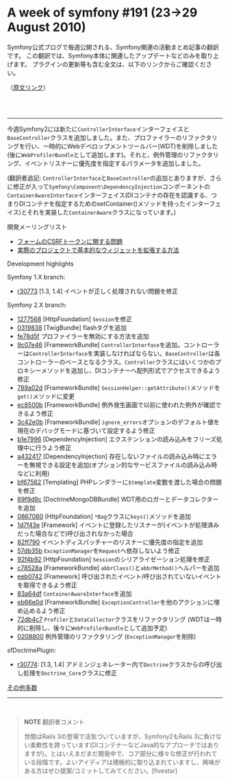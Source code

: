 A week of symfony #191 (23->29 August 2010)
==========================================

Symfony公式ブログで毎週公開される、Symfony関連の活動まとめ記事の翻訳です。
この翻訳では、Symfony本体に関連したアップデートなどのみを取り上げます。
プラグインの更新等も含む全文は、以下のリンクからご確認ください。

（[原文リンク](http://www.symfony-project.org/blog/2010/08/29/a-week-of-symfony-191-23-29-august-2010)）

<br />
<br />
<hr />

今週Symfony2には新たに`ControllerInterface`インターフェイスと`BaseController`クラスを追加しました。また、プロファイラーのリファクタリングを行い、一時的にWebデベロップメントツールバー(WDT)を削除しました(後に`WebProfilerBundle`として追加します)。それと、例外管理のリファクタリング、イベントリスナーに優先度を指定するパラメータを追加しました。

(翻訳者追記: `ControllerInterface`と`BaseController`の追加とありますが、さらに修正が入って`Symfony\Component\DependencyInjection`コンポーネントの`ContainerAwareInterface`インターフェイス(DIコンテナの存在を認識する、つまりDIコンテナを指定するためのsetContainer()メソッドを持ったインターフェイス)とそれを実装した`ContainerAware`クラスになっています。)

開発メーリングリスト

- [フォームのCSRFトークンに関する問題](http://groups.google.com/group/symfony-devs/browse_thread/thread/68db5ac12f02eb5d)
- [実際のプロジェクトで基本的なウィジェットを拡張する方法](http://groups.google.com/group/symfony-devs/browse_thread/thread/6f50c26ca917c036)

Development highlights

Symfony 1.X branch:

- [r30773](http://trac.symfony-project.org/changeset/30773) [1.3, 1.4] イベントが正しく処理されない問題を修正

Symfony 2.X branch:

- [1277568](http://github.com/symfony/symfony/commit/12775689973787f282a11bd6f02f8b59cb78ddc8) [HttpFoundation] `Session`を修正
- [0319838](http://github.com/symfony/symfony/commit/0319838cdc6a997bc1b5effde0a87753c75eb0b9) [TwigBundle] flashタグを追加
- [fe78d5f](http://github.com/symfony/symfony/commit/fe78d5f0f0661e454a78478c187edd7633a71750) プロファイラーを無効にする方法を追加
- [9c07e46](http://github.com/symfony/symfony/commit/9c07e46d91b30236d89a98f738b7b7f3e2e5dfd1) [FrameworkBundle] `ControllerInterface`を追加。コントローラーは`ControllerInterface`を実装しなければならない。`BaseController`は各コントローラーのベースとなるクラス。`Controller`クラスにはいくつかのプロキシーメソッドを追加し、DIコンテナーへ配列形式でアクセスできるよう修正
- [789a02d](http://github.com/symfony/symfony/commit/789a02d56d79e32446fa7ea529f8a5d84e02a625) [FrameworkBundle] `SessionHelper::getAttribute()`メソッドを`get()`メソッドに変更
- [ec8500b](http://github.com/symfony/symfony/commit/ec8500bd647aa82ffa39d249d44c0273a0a1294e) [FrameworkBundle] 例外発生画面で以前に使われた例外が確認できるよう修正
- [3c42e0b](http://github.com/symfony/symfony/commit/3c42e0b6ce79e49ba44a0adcb8bc1144027c0ae2) [FrameworkBundle] `ignore_errors`オプションのデフォルト値を現在のデバッグモードに基づいて設定するよう修正
- [b1e7996](http://github.com/symfony/symfony/commit/b1e79963b120e3237a7a82f186ce83a5f568bdcf) [DependencyInjection] エクステンションの読み込みをフリーズ処理中に行うよう修正
- [a432417](http://github.com/symfony/symfony/commit/a432417ab9f901c7915e01d04d16904c4479155f) [DependencyInjection] 存在しないファイルの読み込み時にエラーを無視できる設定を追加(オプション的なサービスファイルの読み込み時などに利用)
- [bf67562](http://github.com/symfony/symfony/commit/bf6756226820e82ae55ae20004d20dd2eb9c79c5) [Templating] PHPレンダラーに`$template`変数を渡した場合の問題を修正
- [69f9d9c](http://github.com/symfony/symfony/commit/69f9d9c6bfc2fbdad11c32773e5bd10058b3c3e1) [DoctrineMongoDBBundle] WDT用のロガーとデータコレクターを追加
- [0867080](http://github.com/symfony/symfony/commit/086708003a8bbe490de29cae48a3b2ca9f590021) [HttpFoundation] `*Bag`クラスに`keys()`メソッドを追加
- [1d7f43e](http://github.com/symfony/symfony/commit/1d7f43eed4eb5c53a1227efc81fb5cd2b049fe72) [Framework] イベントに登録したリスナーが(イベントが処理済みだった場合などで)呼び出されなかった場合
- [82ff790](http://github.com/symfony/symfony/commit/82ff79064acc336ce284a3914070479a0fe346ef) イベントディスパッチャーのリスナーに優先度の指定を追加
- [57db35b](http://github.com/symfony/symfony/commit/57db35b93b98e9f8550cd137d4c39aa71a012687) `ExceptionManager`を`Request`へ依存しないよう修正
- [92f4b92](http://github.com/symfony/symfony/commit/92f4b92cbbbb1e51ee65fd399b83b4a5e17e6ca2) [HttpFoundation] `Session`のシリアライゼーション処理を修正
- [c78528a](http://github.com/symfony/symfony/commit/c78528a91b1a4ed00e1482d0ece76bf1ac6e11f8) [FrameworkBundle] `abbrClass()`と`abbrMethod()`ヘルパーを追加
- [eeb0742](http://github.com/symfony/symfony/commit/eeb0742826509ebd48c0bd9947ee2fedc8fa1c26) [Framework] 呼び出されたイベント/呼び出されていないイベントを取得できるよう修正
- [83a64df](http://github.com/symfony/symfony/commit/83a64df542d6fcdf8547ed97bdd5a510f36960b8) `ContainerAwareInterface`を追加
- [eb66e0d](http://github.com/symfony/symfony/commit/eb66e0dc0053e20e7897515d659e7f393b3399f1) [FrameworkBundle] `ExceptionController`を他のアクションに埋め込めるよう修正
- [72db4c7](http://github.com/symfony/symfony/commit/72db4c734253f87fba7182da221a91a75a73bff7) `Profiler`と`DataCollector`クラスをリファクタリング (WDTは一時的に削除し、後々に`WebProfilerBundle`として追加予定)
- [0208800](http://github.com/symfony/symfony/commit/02088004592d4704141f38257657755bf3a5b9f6) 例外管理のリファクタリング (`ExceptionManager`を削除)

sfDoctrinePlugin:

- [r30774](http://trac.symfony-project.org/changeset/30774): [1.3, 1.4] アドミンジェネレーター内で`Doctrine`クラスからの呼び出し処理を`Doctrine_Core`クラスに修正

[その他多数](http://trac.symfony-project.com/trac/timeline?from=08%2F29%2F2010&daysback=6&milestone=on&ticket=on&changeset=on&update=Update)

<hr />
<br />

> **NOTE**
> 翻訳者コメント<br />
>
> 世間はRails 3の登場で活気づいていますが、Symfony2もRails 3に負けない柔軟性を誇っています(DIコンテナーなどJava的なアプローチではありますが)。とはいえまだまだ開発中で、コア部分に様々な修正が行われている段階です。よいアイディアは積極的に取り込まれていますし、興味がある方はぜひ提案/コミットしてみてください。[fivestar]
